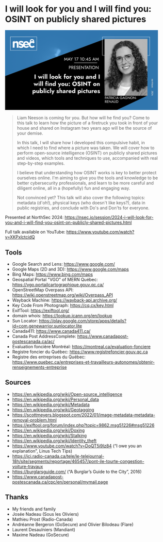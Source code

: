 # I will look for you and I will find you: OSINT on publicly shared pictures

![I will look for you and I will find you: OSINT on publicly shared pictures](social-card.png)

> Liam Neeson is coming for you. But how will he find you? Come to this talk to learn how the picture of a firetruck you took in front of your house and shared on Instagram two years ago will be the source of your demise.
>
> In this talk, I will share how I developed this compulsive habit, in which I need to find where a picture was taken. We will cover how to perform open-source intelligence (OSINT) on publicly shared pictures and videos, which tools and techniques to use, accompanied with real step-by-step examples.
>
> I believe that understanding how OSINT works is key to better protect ourselves online. I'm aiming to give you the tools and knowledge to be better cybersecurity professionals, and learn to be more careful and diligent online, all in a (hopefully) fun and engaging way.
>
> Not convinced yet? This talk will also cover the following topics: metadata (d'oh!), physical keys (who doesn't like keys?), data in public registries, and conclude with Do's and Don'ts for everyone.

Presented at NorthSec 2024: https://nsec.io/session/2024-i-will-look-for-you-and-i-will-find-you-osint-on-publicly-shared-pictures.html

Full talk available on YouTube: https://www.youtube.com/watch?v=XKPxlctcidQ

## Tools

- Google Search and Lens: https://www.google.com/
- Google Maps (2D and 3D): https://www.google.com/maps
- Bing Maps: https://www.bing.com/maps
- Geospatial Portal "VGO" of MERN Québec: https://vgo.portailcartographique.gouv.qc.ca/
- OpenStreetMap Overpass API: https://wiki.openstreetmap.org/wiki/Overpass_API
- Wayback Machine: https://wayback-api.archive.org/
- Key Code From Photograph: https://cq.cx/key.html
- ExifTool: https://exiftool.org/
- domain whois: https://lookup.icann.org/en/lookup
- Sun Locator: https://play.google.com/store/apps/details?id=com.genewarrior.sunlocator.lite
- Canada411: https://www.canada411.ca/
- Canada Post AddressComplete: https://www.canadapost-postescanada.ca/ac/
- Évaluation foncière Montréal: https://montreal.ca/evaluation-fonciere
- Registre foncier du Québec: https://www.registrefoncier.gouv.qc.ca
- Registre des entreprises du Québec: https://www.quebec.ca/entreprises-et-travailleurs-autonomes/obtenir-renseignements-entreprise

## Sources

- https://en.wikipedia.org/wiki/Open-source_intelligence
- https://en.wikipedia.org/wiki/Personal_data
- https://en.wikipedia.org/wiki/Metadata
- https://en.wikipedia.org/wiki/Geotagging
- https://scottmeyers.blogspot.com/2022/01/image-metadata-metadata-removal-problem.html
- https://exiftool.org/forum/index.php?topic=9862.msg51226#msg51226
- https://en.wikipedia.org/wiki/Doxing
- https://en.wikipedia.org/wiki/Stalking
- https://en.wikipedia.org/wiki/Identity_theft
- https://www.youtube.com/watch?v=DoQT5i9Iz84 (“I owe you an explanation”, Linus Tech Tips)
- https://ici.radio-canada.ca/tele/le-telejournal-18h/site/segments/reportage/465457/pont-ile-tourte-congestion-voiture-travaux
- https://burglarsguide.com/ (“A Burglar’s Guide to the City”, 2016)
- https://www.canadapost-postescanada.ca/cpc/en/personal/mymail.page

## Thanks

- My friends and family
- Josée Nadeau (Sous les Oliviers)
- Mathieu Prost (Radio-Canada)
- Andréanne Bergeron (GoSecure) and Olivier Bilodeau (Flare)
- Laurent Desaulniers (Mandiant)
- Maxime Nadeau (GoSecure)
